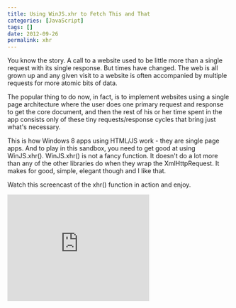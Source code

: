 ```yaml
---
title: Using WinJS.xhr to Fetch This and That
categories: [JavaScript]
tags: []
date: 2012-09-26
permalink: xhr
---
```


You know the story. A call to a website used to be little more than a single request with its single response. But times have changed. The web is all grown up and any given visit to a website is often accompanied by multiple requests for more atomic bits of data.

The popular thing to do now, in fact, is to implement websites using a single page architecture where the user does one primary request and response to get the core document, and then the rest of his or her time spent in the app consists only of these tiny requests/response cycles that bring just what&#39;s necessary.

This is how Windows 8 apps using HTML/JS work - they are single page apps. And to play in this sandbox, you need to get good at using WinJS.xhr(). WinJS.xhr() is not a fancy function. It doesn&#39;t do a lot more than any of the other libraries do when they wrap the XmlHttpRequest. It makes for good, simple, elegant though and I like that.

Watch this screencast of the xhr() function in action and enjoy.

<iframe frameborder="0" height="240" src="http://channel9.msdn.com/Blogs/codefoster/xhrfetch/player?w=512&amp;h=288" width="320"></iframe>